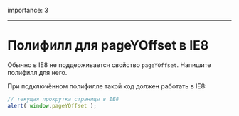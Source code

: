 importance: 3

---

# Полифилл для pageYOffset в IE8

Обычно в IE8 не поддерживается свойство `pageYOffset`. Напишите полифилл для него.

При подключённом полифилле такой код должен работать в IE8:

```js
// текущая прокрутка страницы в IE8
alert( window.pageYOffset );
```

